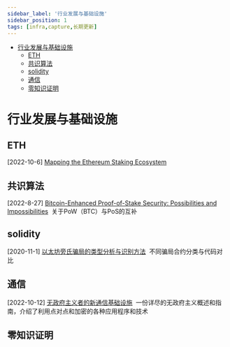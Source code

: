 ```yaml
---
sidebar_label: '行业发展与基础设施'
sidebar_position: 1
tags: [infra,capture,长期更新]
---
```


- [行业发展与基础设施](#行业发展与基础设施)
  - [ETH](#eth)
  - [共识算法](#共识算法)
  - [solidity](#solidity)
  - [通信](#通信)
  - [零知识证明](#零知识证明)

# 行业发展与基础设施

## ETH

[2022-10-6]&nbsp;[Mapping the Ethereum Staking Ecosystem](https://newsletter.stakingrewards.com/p/mapping-the-ethereum-staking-ecosystem)&nbsp;&nbsp;<br/>

## 共识算法

[2022-8-27]&nbsp;[Bitcoin-Enhanced Proof-of-Stake Security: Possibilities and Impossibilities](https://arxiv.org/pdf/2207.08392.pdf)&nbsp;&nbsp;关于PoW（BTC）与PoS的互补<br/>

## solidity

[2020-11-1]&nbsp;[以太坊旁氏骗局的类型分析与识别方法](http://qks.cqu.edu.cn/html/cqdxzrcn/2020/11/20201111.htm#outline_anchor_15)&nbsp;&nbsp;不同骗局合约分类与代码对比<br/>

## 通信

[2022-10-12]&nbsp;[无政府主义者的新通信基础设施](https://a-lib.net/library/new-communication-infrastructure-for-anarchists)&nbsp;&nbsp;一份详尽的无政府主义概述和指南，介绍了利用点对点和加密的各种应用程序和技术<br/>

## 零知识证明